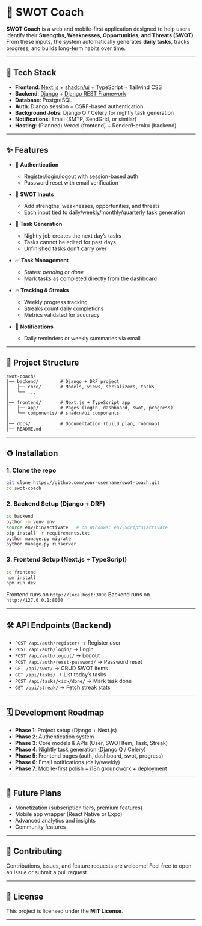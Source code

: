 # 🌱 SWOT Coach

**SWOT Coach** is a web and mobile-first application designed to help users identify their **Strengths, Weaknesses, Opportunities, and Threats (SWOT)**. From these inputs, the system automatically generates **daily tasks**, tracks progress, and builds long-term habits over time.

---

## 🚀 Tech Stack

* **Frontend**: [Next.js](https://nextjs.org/) + [shadcn/ui](https://ui.shadcn.com/) + TypeScript + Tailwind CSS
* **Backend**: [Django](https://www.djangoproject.com/) + [Django REST Framework](https://www.django-rest-framework.org/)
* **Database**: PostgreSQL
* **Auth**: Django session + CSRF-based authentication
* **Background Jobs**: Django Q / Celery for nightly task generation
* **Notifications**: Email (SMTP, SendGrid, or similar)
* **Hosting**: (Planned) Vercel (frontend) + Render/Heroku (backend)

---

## ✨ Features

* 🔑 **Authentication**

  * Register/login/logout with session-based auth
  * Password reset with email verification

* 📝 **SWOT Inputs**

  * Add strengths, weaknesses, opportunities, and threats
  * Each input tied to daily/weekly/monthly/quarterly task generation

* 📅 **Task Generation**

  * Nightly job creates the next day’s tasks
  * Tasks cannot be edited for past days
  * Unfinished tasks don’t carry over

* ✅ **Task Management**

  * States: *pending* or *done*
  * Mark tasks as completed directly from the dashboard

* 🔥 **Tracking & Streaks**

  * Weekly progress tracking
  * Streaks count daily completions
  * Metrics validated for accuracy

* 📧 **Notifications**

  * Daily reminders or weekly summaries via email

---

## 📂 Project Structure

```
swot-coach/
│── backend/        # Django + DRF project
│   ├── core/       # Models, views, serializers, tasks
│   └── ...
│
│── frontend/       # Next.js + TypeScript app
│   ├── app/        # Pages (login, dashboard, swot, progress)
│   └── components/ # shadcn/ui components
│
│── docs/           # Documentation (build plan, roadmap)
│── README.md
```

---

## ⚙️ Installation

### 1. Clone the repo

```bash
git clone https://github.com/your-username/swot-coach.git
cd swot-coach
```

### 2. Backend Setup (Django + DRF)

```bash
cd backend
python -m venv env
source env/bin/activate   # on Windows: env\Scripts\activate
pip install -r requirements.txt
python manage.py migrate
python manage.py runserver
```

### 3. Frontend Setup (Next.js + TypeScript)

```bash
cd frontend
npm install
npm run dev
```

Frontend runs on `http://localhost:3000`
Backend runs on `http://127.0.0.1:8000`

---

## 🛠 API Endpoints (Backend)

* `POST /api/auth/register/` → Register user
* `POST /api/auth/login/` → Login
* `POST /api/auth/logout/` → Logout
* `POST /api/auth/reset-password/` → Password reset
* `GET /api/swot/` → CRUD SWOT items
* `GET /api/tasks/` → List today’s tasks
* `POST /api/tasks/<id>/done/` → Mark task done
* `GET /api/streak/` → Fetch streak stats

---

## 🗓 Development Roadmap

* **Phase 1**: Project setup (Django + Next.js)
* **Phase 2**: Authentication system
* **Phase 3**: Core models & APIs (User, SWOTItem, Task, Streak)
* **Phase 4**: Nightly task generation (Django Q / Celery)
* **Phase 5**: Frontend pages (auth, dashboard, swot, progress)
* **Phase 6**: Email notifications (daily/weekly)
* **Phase 7**: Mobile-first polish + i18n groundwork + deployment

---

## 📌 Future Plans

* Monetization (subscription tiers, premium features)
* Mobile app wrapper (React Native or Expo)
* Advanced analytics and insights
* Community features

---

## 🤝 Contributing

Contributions, issues, and feature requests are welcome!
Feel free to open an issue or submit a pull request.

---

## 📄 License

This project is licensed under the **MIT License**.

---
